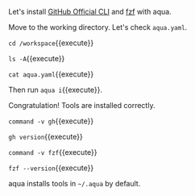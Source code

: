 Let's install [GitHub Official CLI](https://cli.github.com/) and [fzf](https://github.com/junegunn/fzf) with aqua.

Move to the working directory.
Let's check `aqua.yaml`.

`cd /workspace`{{execute}}

`ls -A`{{execute}}

`cat aqua.yaml`{{execute}}

Then run `aqua i`{{execute}}.

Congratulation! Tools are installed correctly.

`command -v gh`{{execute}}

`gh version`{{execute}}

`command -v fzf`{{execute}}

`fzf --version`{{execute}}

aqua installs tools in `~/.aqua` by default.
